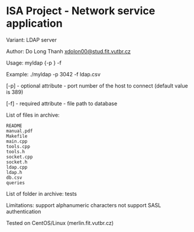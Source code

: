 # ISA Project - Network service application

Variant: LDAP server

Author: Do Long Thanh <xdolon00@stud.fit.vutbr.cz>

Usage: myldap {-p <port>} -f <soubor>
    
Example: ./myldap -p 3042 -f ldap.csv

[-p] - optional attribute - port number of the host to connect (default value is 389)

[-f] - required attribute - file path to database

List of files in archive:

    README
    manual.pdf  
    Makefile 
    main.cpp
    tools.cpp
    tools.h
    socket.cpp
    socket.h
    ldap.cpp
    ldap.h
    db.csv
    queries

List of folder in archive:
    tests

Limitations:
    support alphanumeric characters
    not support SASL authentication

Tested on CentOS/Linux (merlin.fit.vutbr.cz)
